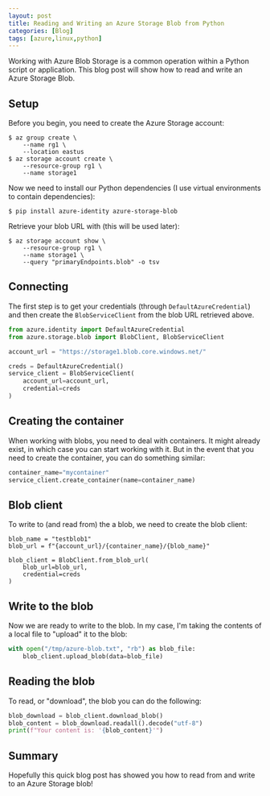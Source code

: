 ```yaml
---
layout: post
title: Reading and Writing an Azure Storage Blob from Python
categories: [Blog]
tags: [azure,linux,python]
---
```


Working with Azure Blob Storage is a common operation within a Python script or application. This blog post will show how to read and write an Azure Storage Blob.

## Setup

Before you begin, you need to create the Azure Storage account:

```
$ az group create \
    --name rg1 \
    --location eastus
$ az storage account create \
    --resource-group rg1 \
    --name storage1
```

Now we need to install our Python dependencies (I use virtual environments to contain dependencies):

```
$ pip install azure-identity azure-storage-blob
```

Retrieve your blob URL with (this will be used later):

```
$ az storage account show \
    --resource-group rg1 \
    --name storage1 \
    --query "primaryEndpoints.blob" -o tsv
```

## Connecting

The first step is to get your credentials (through `DefaultAzureCredential`) and then create the `BlobServiceClient` from the blob URL retrieved above.

```python
from azure.identity import DefaultAzureCredential
from azure.storage.blob import BlobClient, BlobServiceClient

account_url = "https://storage1.blob.core.windows.net/"

creds = DefaultAzureCredential()
service_client = BlobServiceClient(
    account_url=account_url,
    credential=creds
)
```

## Creating the container

When working with blobs, you need to deal with containers. It might already exist, in which case you can start working with it. But in the event that you need to create the container, you can do something similar:

```python
container_name="mycontainer"
service_client.create_container(name=container_name)
```

## Blob client

To write to (and read from) the a blob, we need to create the blob client:

```
blob_name = "testblob1"
blob_url = f"{account_url}/{container_name}/{blob_name}"

blob_client = BlobClient.from_blob_url(
    blob_url=blob_url,
    credential=creds
)
```

## Write to the blob

Now we are ready to write to the blob. In my case, I'm taking the contents of a local file to "upload" it to the blob:

```python
with open("/tmp/azure-blob.txt", "rb") as blob_file:
    blob_client.upload_blob(data=blob_file)
```

## Reading the blob

To read, or "download", the blob you can do the following:

```python
blob_download = blob_client.download_blob()
blob_content = blob_download.readall().decode("utf-8")
print(f"Your content is: '{blob_content}'")
```

## Summary

Hopefully this quick blog post has showed you how to read from and write to an Azure Storage blob!
